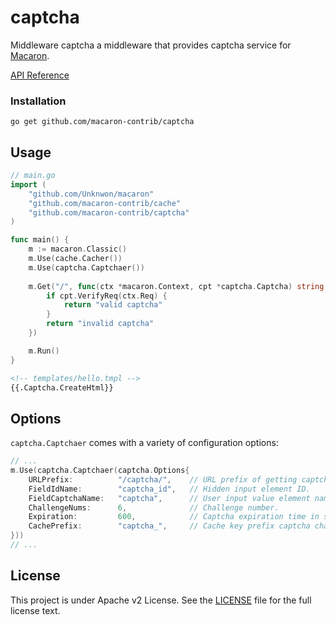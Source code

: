 captcha
====

Middleware captcha a middleware that provides captcha service for [Macaron](https://github.com/Unknwon/macaron).

[API Reference](https://gowalker.org/github.com/macaron-contrib/captcha)

### Installation

	go get github.com/macaron-contrib/captcha
	
## Usage

```go
// main.go
import (
	"github.com/Unknwon/macaron"
	"github.com/macaron-contrib/cache"
	"github.com/macaron-contrib/captcha"
)

func main() {
  	m := macaron.Classic()
	m.Use(cache.Cacher())
	m.Use(captcha.Captchaer())
	
	m.Get("/", func(ctx *macaron.Context, cpt *captcha.Captcha) string {
		if cpt.VerifyReq(ctx.Req) {
			return "valid captcha"
		}
		return "invalid captcha"
	})

	m.Run()
}
```

```html
<!-- templates/hello.tmpl -->
{{.Captcha.CreateHtml}}
```

## Options

`captcha.Captchaer` comes with a variety of configuration options:

```go
// ...
m.Use(captcha.Captchaer(captcha.Options{
	URLPrefix:			"/captcha/", 	// URL prefix of getting captcha pictures.
	FieldIdName:		"captcha_id", 	// Hidden input element ID.
	FieldCaptchaName:	"captcha", 		// User input value element name in request form.
	ChallengeNums:		6, 				// Challenge number.
	Expiration:			600, 			// Captcha expiration time in seconds.
	CachePrefix:		"captcha_", 	// Cache key prefix captcha characters.
}))
// ...
```

## License

This project is under Apache v2 License. See the [LICENSE](LICENSE) file for the full license text.